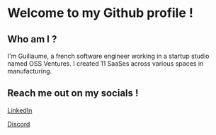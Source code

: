 # Welcome to my Github profile !

## Who am I ?

I'm Guillaume, a french software engineer working in a startup studio named OSS Ventures. 
I created 11 SaaSes across various spaces in manufacturing.


## Reach me out on my socials !

[LinkedIn](https://www.linkedin.com/in/prigent-guillaume/)

[Discord](https://discordapp.com/users/239036209974870017)


